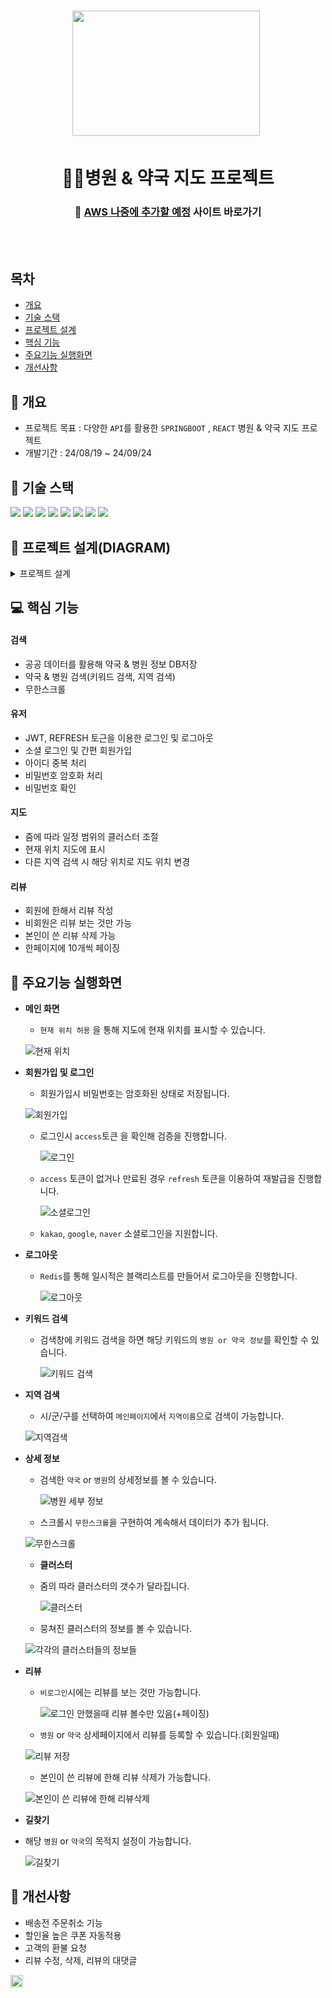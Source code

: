 <h1 align='center'> <img src='https://github.com/user-attachments/assets/577abd23-7965-441c-abd4-6769499901ee' style='width: 300px; height: 200px;'>&nbsp;</h1>

<h1  align='center'>🏥💊병원 & 약국 지도 프로젝트</h1>
<div align='center'>
  <h3>
    🔗 <a href="">AWS 나중에 추가할 예정</a> 사이트 바로가기
  </h3>
</div>
<br/><br/>



## 목차
- [개요](https://github.com/k-codingmachine/Spring-project#-개요)
- [기술 스택](https://github.com/k-codingmachine/Spring-project#-기술-스택)
- [프로젝트 설계](https://github.com/k-codingmachine/Spring-project#-프로젝트-설계)
- [핵심 기능](https://github.com/k-codingmachine/Spring-project#-핵심-기능)
- [주요기능 실행화면](https://github.com/k-codingmachine/Spring-project#-주요기능-실행화면)
- [개선사항](https://github.com/k-codingmachine/Spring-project#-개선사항)
  


## 🚩 개요
- 프로젝트 목표 : 다양한 `API`를 활용한 `SPRINGBOOT` , `REACT` 병원 & 약국 지도 프로젝트
- 개발기간 : 24/08/19 ~ 24/09/24



## 🔧 기술 스택
<img src="https://img.shields.io/badge/java-007396?style=for-the-badge&logo=java&logoColor=white"> <img src="https://img.shields.io/badge/springboot-6DB33F?style=for-the-badge&logo=springboot&logoColor=white">
<img src="https://img.shields.io/badge/css-1572B6?style=for-the-badge&logo=css3&logoColor=white">
<img src="https://img.shields.io/badge/mysql-4479A1?style=for-the-badge&logo=mysql&logoColor=white">
<img src="https://img.shields.io/badge/react-61DAFB?style=for-the-badge&logo=react&logoColor=black">
<img src="https://img.shields.io/badge/gradle-02303A?style=for-the-badge&logo=gradle&logoColor=white">
<img src="https://img.shields.io/badge/github-181717?style=for-the-badge&logo=github&logoColor=white">
<img src="https://img.shields.io/badge/bootstrap-%238511FA.svg?style=for-the-badge&logo=github&logoColor=white">


## 👾 프로젝트 설계(DIAGRAM)
<details><summary>프로젝트 설계</summary>   
<div align="center">          

![config](https://github.com/user-attachments/assets/8755da23-b900-4ca7-80c1-6e7392a067b3)
![controller](https://github.com/user-attachments/assets/d27a5acc-8ff4-41a5-b38c-0c7f4294a19a)
![dto](https://github.com/user-attachments/assets/8bc501af-f384-4a39-b000-8d41fbab2ffb)
![entity](https://github.com/user-attachments/assets/c7c4c255-a299-4bc5-9e9a-68dabffd1176)
![jwt](https://github.com/user-attachments/assets/2e1c439c-eb12-453c-8664-29486dc3a816)
![oauth2](https://github.com/user-attachments/assets/b3b9d5bf-a6b7-4aaf-bb7c-b1cfc327ad14)
![react](https://github.com/user-attachments/assets/76c408ed-193a-4cd6-a947-ac766eab8382)
![repository](https://github.com/user-attachments/assets/9edb0726-4254-48e4-a12c-7bfabb097039)
![service](https://github.com/user-attachments/assets/7878ea31-6d1b-4143-91c7-ebebb3f4eb2d)
![serviceHospital](https://github.com/user-attachments/assets/afae578e-eb6f-4fc4-b89a-39866019c2e3)

</div>            
</details>



## 💻 핵심 기능



#### 검색
- 공공 데이터를 활용해 약국 & 병원 정보 DB저장
- 약국 & 병원 검색(키워드 검색, 지역 검색)
- 무한스크롤


#### 유저
- JWT, REFRESH 토근을 이용한 로그인 및 로그아웃
- 소셜 로그인 및 간편 회원가입
- 아이디 중복 처리
- 비밀번호 암호화 처리
- 비밀번호 확인


#### 지도
- 줌에 따라 일정 범위의 클러스터 조절
- 현재 위치 지도에 표시
- 다른 지역 검색 시 해당 위치로 지도 위치 변경


#### 리뷰
- 회원에 한해서 리뷰 작성
- 비회원은 리뷰 보는 것만 가능
- 본인이 쓴 리뷰 삭제 가능
- 한페이지에 10개씩 페이징

 
## 🎇 주요기능 실행화면



* **메인 화면**
  * `현재 위치 허용` 을 통해 지도에 현재 위치를 표시할 수 있습니다.
    
  ![현재 위치](https://github.com/user-attachments/assets/b8a0dfe1-38b6-46c5-91f1-710982d9db17)
* **회원가입 및 로그인**
  * 회원가입시 비밀번호는 암호화된 상태로 저장됩니다.
  
  ![회원가입](https://github.com/user-attachments/assets/cf8fe243-4a05-4558-874c-30f45f90333c)
  * 로그인시 `access`토큰 을 확인해 검증을 진행합니다.

    ![로그인](https://github.com/user-attachments/assets/e67df1b5-4518-47fe-8811-37beefb38e27)

  * `access` 토큰이 없거나 만료된 경우 `refresh` 토큰을 이용하여 재발급을 진행합니다.
 
    ![소셜로그인](https://github.com/user-attachments/assets/9ec5c877-25f4-48f6-bcb8-d9d057bf99be)

  * `kakao`, `google`, `naver` 소셜로그인을 지원합니다. 

* **로그아웃**
  * `Redis`를 통해 일시적은 블랙리스트를 만들어서 로그아웃을 진행합니다.
 
    ![로그아웃](https://github.com/user-attachments/assets/2fe171fd-2b74-416c-8df0-9a1466939ea3)
      
* **키워드 검색**
  * 검색창에 키워드 검색을 하면 해당 키워드의 `병원 or 약국 정보`를 확인할 수 있습니다.
 
    ![키워드 검색](https://github.com/user-attachments/assets/8141ebcd-ce7b-4eed-bc71-86189755ec47)
 
* **지역 검색**
  * 시/군/구를 선택하여 `메인페이지`에서 `지역이름`으로 검색이 가능합니다.

  ![지역검색](https://github.com/user-attachments/assets/7dc0e2da-c790-4869-91ee-769a276c1ceb)

* **상세 정보**

  * 검색한 `약국` or `병원`의 상세정보를 볼 수 있습니다.
 
    ![병원 세부 정보](https://github.com/user-attachments/assets/46632c06-d516-4f62-b907-87a1f5467b37)

  * 스크롤시 `무한스크롤`을 구현하여 계속해서 데이터가 추가 됩니다.

   ![무한스크롤](https://github.com/user-attachments/assets/1fa8b7b4-2b24-4b46-a82a-6c1a9a10db52)

  
  * **클러스터**
 
  * 줌의 따라 클러스터의 갯수가 달라집니다.
    
    ![클러스터](https://github.com/user-attachments/assets/4d42bcad-c74a-4445-bcc9-a87d089183c8)

  * 뭉쳐진 클러스터의 정보를 볼 수 있습니다.
    
   ![각각의 클러스터들의 정보들](https://github.com/user-attachments/assets/8c666493-95d6-4525-b781-11d267a3c612)
    
* **리뷰**
  * `비로그인`시에는 리뷰를 보는 것만 가능합니다.

    ![로그인 안했을때 리뷰 볼수만 있음(+페이징)](https://github.com/user-attachments/assets/6cbb8413-406b-4510-8fa0-f05bf6210bea)
    
  * `병원` or `약국` 상세페이지에서 리뷰를 등록할 수 있습니다.(회원일때)

  ![리뷰 저장](https://github.com/user-attachments/assets/6ccceb8e-f022-45ea-820c-f36ca8a57f7f)

  
  * 본인이 쓴 리뷰에 한해 리뷰 삭제가 가능합니다.

  ![본인이 쓴 리뷰에 한해 리뷰삭제](https://github.com/user-attachments/assets/e8c5026a-c2a0-4030-b545-0b942861e8fc)


* **길찾기**

* 해당 `병원` or `약국`의 목적지 설정이 가능합니다.

  ![길찾기](https://github.com/user-attachments/assets/7f7330d0-4895-47ef-8b94-d22152e2626e)
 
</details>


## 🌄 개선사항
- 배송전 주문취소 기능
- 할인율 높은 쿠폰 자동적용
- 고객의 환불 요청
- 리뷰 수정, 삭제, 리뷰의 대댓글


<img src="https://github.com/user-attachments/assets/cf8fe243-4a05-4558-874c-30f45f90333c" style="width:20px">
</img>
















